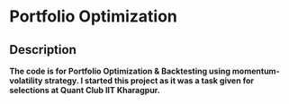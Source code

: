 # Portfolio Optimization

## Description

**The code is for Portfolio Optimization & Backtesting using momentum-volatility strategy. I started this project as it was a task given for selections at Quant Club IIT Kharagpur.**
